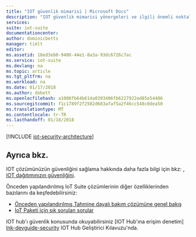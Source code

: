 ```yaml
---
title: "IOT güvenlik mimarisi | Microsoft Docs"
description: "IOT güvenlik mimarisi yönergeleri ve ilgili önemli noktalar"
services: 
suite: iot-suite
documentationcenter: 
author: dominicbetts
manager: timlt
editor: 
ms.assetid: 18ed3eb0-9406-44e1-8a3a-93dc6726c7ac
ms.service: iot-suite
ms.devlang: na
ms.topic: article
ms.tgt_pltfrm: na
ms.workload: na
ms.date: 01/17/2018
ms.author: dobett
ms.openlocfilehash: a1000fb64b614a0393406fb6227922ed85e54406
ms.sourcegitcommit: f1c1789f2f2502d683afaf5a2f46cc548c0dea50
ms.translationtype: MT
ms.contentlocale: tr-TR
ms.lasthandoff: 01/18/2018
---
```

[!INCLUDE [iot-security-architecture](../../includes/iot-security-architecture.md)]

## <a name="see-also"></a>Ayrıca bkz.
IOT çözümünüzün güvenliğini sağlama hakkında daha fazla bilgi için bkz: [, IOT dağıtımınızın güvenliğini][lnk-security-deployment].

Önceden yapılandırılmış IoT Suite çözümlerinin diğer özelliklerinden bazılarını da keşfedebilirsiniz:

* [Önceden yapılandırılmış Tahmine dayalı bakım çözümüne genel bakış][lnk-predictive-overview]
* [IoT Paketi için sık sorulan sorular][lnk-faq]

IOT hub'ı güvenlik konusunda okuyabilirsiniz [IOT Hub'ına erişim denetim] [ lnk-devguide-security] IOT Hub Geliştirici Kılavuzu'nda.

[lnk-predictive-overview]: iot-suite-predictive-overview.md
[lnk-faq]: iot-suite-faq.md

[lnk-security-deployment]: iot-suite-security-deployment.md
[lnk-devguide-security]: ../iot-hub/iot-hub-devguide-security.md